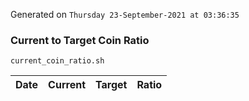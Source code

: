 Generated on `Thursday 23-September-2021 at 03:36:35`

### Current to Target Coin Ratio
`current_coin_ratio.sh`

Date|Current|Target|Ratio
---|---|---|---
